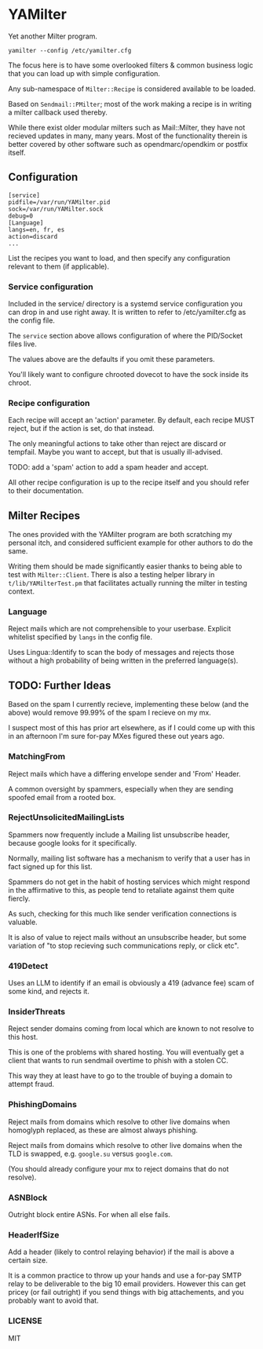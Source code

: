 # YAMilter

Yet another Milter program.

`yamilter --config /etc/yamilter.cfg`

The focus here is to have some overlooked filters & common business logic that you can load up with simple configuration.

Any sub-namespace of `Milter::Recipe` is considered available to be loaded.

Based on `Sendmail::PMilter`; most of the work making a recipe is in writing a milter callback used thereby.

While there exist older modular milters such as Mail::Milter, they have not recieved updates in many, many years.
Most of the functionality therein is better covered by other software such as opendmarc/opendkim or postfix itself.

## Configuration

```
[service]
pidfile=/var/run/YAMilter.pid
sock=/var/run/YAMilter.sock
debug=0
[Language]
langs=en, fr, es
action=discard
...
```

List the recipes you want to load, and then specify any configuration relevant to them (if applicable).

### Service configuration

Included in the service/ directory is a systemd service configuration you can drop in and use right away.
It is written to refer to /etc/yamilter.cfg as the config file.

The `service` section above allows configuration of where the PID/Socket files live.

The values above are the defaults if you omit these parameters.

You'll likely want to configure chrooted dovecot to have the sock inside its chroot.

### Recipe configuration

Each recipe will accept an 'action' parameter.
By default, each recipe MUST reject, but if the action is set, do that instead.

The only meaningful actions to take other than reject are discard or tempfail.
Maybe you want to accept, but that is usually ill-advised.

TODO: add a 'spam' action to add a spam header and accept.

All other recipe configuration is up to the recipe itself and you should refer to their documentation.

## Milter Recipes

The ones provided with the YAMilter program are both scratching my personal itch,
and considered sufficient example for other authors to do the same.

Writing them should be made significantly easier thanks to being able to test with `Milter::Client`.
There is also a testing helper library in `t/lib/YAMilterTest.pm` that facilitates actually running the milter in testing context.

### Language

Reject mails which are not comprehensible to your userbase.
Explicit whitelist specified by `langs` in the config file.

Uses Lingua::Identify to scan the body of messages and rejects those without a high probability of being written in the preferred language(s).

## TODO: Further Ideas

Based on the spam I currently recieve, implementing these below (and the above) would remove 99.99% of the spam I recieve on my mx.

I suspect most of this has prior art elsewhere, as if I could come up with this in an afternoon I'm sure for-pay MXes figured these out years ago.

### MatchingFrom

Reject mails which have a differing envelope sender and 'From' Header.

A common oversight by spammers, especially when they are sending spoofed email from a rooted box.

### RejectUnsolicitedMailingLists

Spammers now frequently include a Mailing list unsubscribe header, because google looks for it specifically.

Normally, mailing list software has a mechanism to verify that a user has in fact signed up for this list.

Spammers do not get in the habit of hosting services which might respond in the affirmative to this, as people tend to retaliate against them quite fiercly.

As such, checking for this much like sender verification connections is valuable.

It is also of value to reject mails without an unsubscribe header, but some variation of "to stop recieving such communications reply, or click etc".

### 419Detect

Uses an LLM to identify if an email is obviously a 419 (advance fee) scam of some kind, and rejects it.

### InsiderThreats

Reject sender domains coming from local which are known to not resolve to this host.

This is one of the problems with shared hosting.
You will eventually get a client that wants to run sendmail overtime to phish with a stolen CC.

This way they at least have to go to the trouble of buying a domain to attempt fraud.

### PhishingDomains

Reject mails from domains which resolve to other live domains when homoglyph replaced, as these are almost always phishing.

Reject mails from domains which resolve to other live domains when the TLD is swapped, e.g. `google.su` versus `google.com`.

(You should already configure your mx to reject domains that do not resolve).

### ASNBlock

Outright block entire ASNs.  For when all else fails.

### HeaderIfSize

Add a header (likely to control relaying behavior) if the mail is above a certain size.

It is a common practice to throw up your hands and use a for-pay SMTP relay to be deliverable to the big 10 email providers.
However this can get pricey (or fail outright) if you send things with big attachements, and you probably want to avoid that.

### LICENSE

MIT
